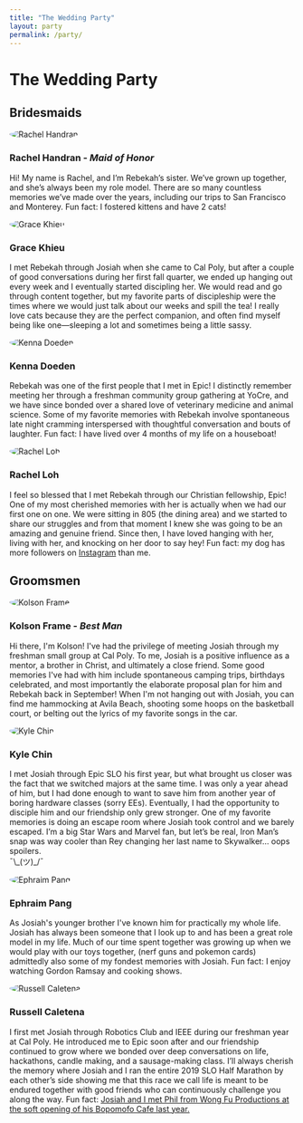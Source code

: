 ```yaml
---
title: "The Wedding Party"
layout: party
permalink: /party/
---
```


# The Wedding Party

## Bridesmaids

<div class="party-container">
    <div class="img-flex-container">
        <img class="img-flex" style="border-radius: 50%" src="../assets/images/rachelh.jpg" alt="Rachel Handran">
        <div style="flex: 3; min-width: 250px">
            <h3>Rachel Handran - <i>Maid of Honor</i></h3>
            <p>Hi! My name is Rachel, and I’m Rebekah’s sister. We’ve grown up together, and she’s always been my role model. There are so many countless memories we’ve made over the years, including our trips to San Francisco and Monterey. Fun fact: I fostered kittens and have 2 cats!</p>
        </div>
    </div>
    <div class="img-flex-container">
        <img class="img-flex" style="border-radius: 50%" src="../assets/images/grace.jfif" alt="Grace Khieu">
        <div style="flex: 3; min-width: 250px">
            <h3>Grace Khieu</h3>
            <p>I met Rebekah through Josiah when she came to Cal Poly, but after a couple of good conversations during her first fall quarter, we ended up hanging out every week and I eventually started discipling her. We would read and go through content together, but my favorite parts of discipleship were the times where we would just talk about our weeks and spill the tea! I really love cats because they are the perfect companion, and often find myself being like one—sleeping a lot and sometimes being a little sassy.</p>
        </div>
    </div>
    <div class="img-flex-container">
        <img class="img-flex" style="border-radius: 50%" src="../assets/images/kenna.jpg" alt="Kenna Doeden">
        <div style="flex: 3; min-width: 250px">
            <h3>Kenna Doeden</h3>
            <p>Rebekah was one of the first people that I met in Epic! I distinctly remember meeting her through a freshman community group gathering at YoCre, and we have since bonded over a shared love of veterinary medicine and animal science. Some of my favorite memories with Rebekah involve spontaneous late night cramming interspersed with thoughtful conversation and bouts of laughter. Fun fact: I have lived over 4 months of my life on a houseboat!</p>
        </div>
    </div>
    <div class="img-flex-container">
        <img class="img-flex" style="border-radius: 50%" src="../assets/images/rachel.jpg" alt="Rachel Loh">
        <div style="flex: 3; min-width: 250px">
            <h3>Rachel Loh</h3>
            <p>I feel so blessed that I met Rebekah through our Christian fellowship, Epic!  One of my most cherished memories with her is actually when we had our first one on one.  We were sitting in 805 (the dining area) and we started to share our struggles and from that moment I knew she was going to be an amazing and genuine friend.  Since then, I have loved hanging with her, living with her, and knocking on her door to say hey!  Fun fact: my dog has more followers on <a href="https://www.instagram.com/jameystagram/" target="_blank">Instagram</a> than me.
            </p>
        </div>
    </div>
</div>

## Groomsmen

<div class="party-container">
    <div class="img-flex-container">
        <img class="img-flex" style="border-radius: 50%" src="../assets/images/kolson.jfif" alt="Kolson Frame">
        <div style="flex: 3; min-width: 250px">
            <h3>Kolson Frame - <i>Best Man</i></h3>
            <p>Hi there, I'm Kolson! I've had the privilege of meeting Josiah through my freshman small group at Cal Poly. To me, Josiah is a positive influence as a mentor, a brother in Christ, and ultimately a close friend. Some good memories I've had with him include spontaneous camping trips, birthdays celebrated, and most importantly the elaborate proposal plan for him and Rebekah back in September! When I'm not hanging out with Josiah, you can find me hammocking at Avila Beach, shooting some hoops on the basketball court, or belting out the lyrics of my favorite songs in the car.
            </p>
        </div>
    </div>
    <div class="img-flex-container">
        <img class="img-flex" style="border-radius: 50%" src="../assets/images/kyle.jpg" alt="Kyle Chin">
        <div style="flex: 3; min-width: 250px">
            <h3>Kyle Chin</h3>
            <p>I met Josiah through Epic SLO his first year, but what brought us closer was the fact that we switched majors at the same time. I was only a year ahead of him, but I had done enough to want to save him from another year of boring hardware classes (sorry EEs). Eventually, I had the opportunity to disciple him and our friendship only grew stronger. One of my favorite memories is doing an escape room where Josiah took control and we barely escaped. I’m a big Star Wars and Marvel fan, but let’s be real, Iron Man’s snap was way cooler than Rey changing her last name to Skywalker… oops spoilers. <br>¯\_(ツ)_/¯
            </p>
        </div>
    </div>
    <div class="img-flex-container">
        <img class="img-flex" style="border-radius: 50%" src="../assets/images/ephraim.jpg" alt="Ephraim Pang">
        <div style="flex: 3; min-width: 250px">
            <h3>Ephraim Pang</h3>
            <p>As Josiah's younger brother I've known him for practically my whole life. Josiah has always been someone that I look up to and has been a great role model in my life. Much of our time spent together was growing up when we would play with our toys together, (nerf guns and pokemon cards) admittedly also some of my fondest memories with Josiah. Fun fact: I enjoy watching Gordon Ramsay and cooking shows.
            </p>
        </div>
    </div>
    <div class="img-flex-container">
        <img class="img-flex" style="border-radius: 50%" src="../assets/images/russell.jpg" alt="Russell Caletena">
        <div style="flex: 3; min-width: 250px">
            <h3>Russell Caletena</h3>
            <p>I first met Josiah through Robotics Club and IEEE during our freshman year at Cal Poly. He introduced me to Epic soon after and our friendship continued to grow where we bonded over deep conversations on life, hackathons, candle making, and a sausage-making class. I’ll always cherish the memory where Josiah and I ran the entire 2019 SLO Half Marathon by each other’s side showing me that this race we call life is meant to be endured together with good friends who can continuously challenge you along the way. Fun fact: <a href="https://photos.app.goo.gl/5zZhmf3uq9f5jhmY7" target="_blank">Josiah and I met Phil from Wong Fu Productions at the soft opening of his Bopomofo Cafe last year.</a>
            </p>
        </div>
    </div>
</div>

